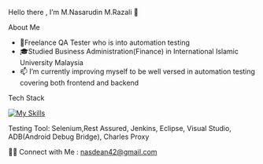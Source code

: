 Hello there , I’m M.Nasarudin M.Razali 👋

About Me
- 💼Freelance QA Tester who is into automation testing
- 🎓Studied Business Administration(Finance) in International Islamic University Malaysia
- 📫 I’m currently improving myself to be well versed in automation testing covering both frontend and backend

Tech Stack

[![My Skills](https://skills.thijs.gg/icons?i=java,html,css,mysql,git)](https://skills.thijs.gg)

Testing Tool: Selenium,Rest Assured, Jenkins, Eclipse, Visual Studio, ADB(Android Debug Bridge), Charles Proxy


🤝🏻  Connect with Me : nasdean42@gmail.com






<!---
nasarudinrazali/nasarudinrazali is a ✨ special ✨ repository because its `README.md` (this file) appears on your GitHub profile.
You can click the Preview link to take a look at your changes.
--->
